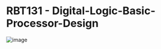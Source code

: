 # RBT131 - Digital-Logic-Basic-Processor-Design

![image](https://github.com/clraifo/RBT131---Digital-Logic-Basic-Processor-Design/assets/41687507/0c030756-2c8e-4970-947a-40d65a121653)
